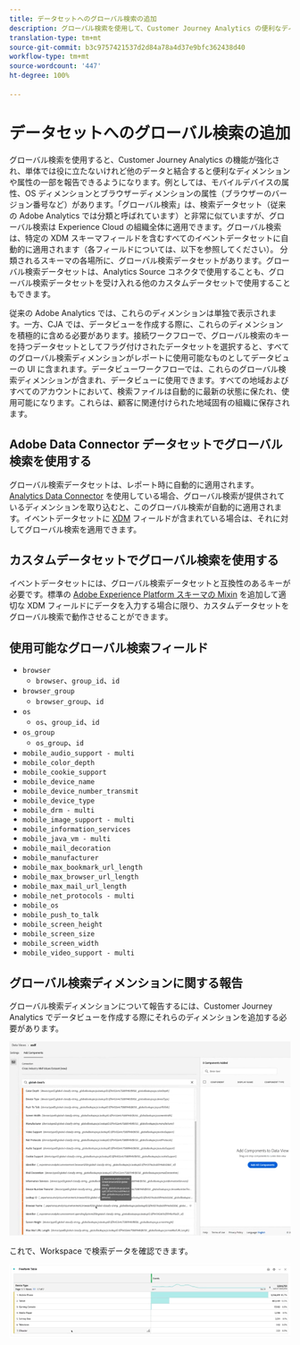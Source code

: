 ```yaml
---
title: データセットへのグローバル検索の追加
description: グローバル検索を使用して、Customer Journey Analytics の便利なディメンションでレポートを拡張します。
translation-type: tm+mt
source-git-commit: b3c9757421537d2d84a78a4d37e9bfc362438d40
workflow-type: tm+mt
source-wordcount: '447'
ht-degree: 100%

---
```



# データセットへのグローバル検索の追加

グローバル検索を使用すると、Customer Journey Analytics の機能が強化され、単体では役に立たないけれど他のデータと結合すると便利なディメンションや属性の一部を報告できるようになります。例としては、モバイルデバイスの属性、OS ディメンションとブラウザーディメンションの属性（ブラウザーのバージョン番号など）があります。「グローバル検索」は、検索データセット（従来の Adobe Analytics では分類と呼ばれています）と非常に似ていますが、グローバル検索は Experience Cloud の組織全体に適用できます。グローバル検索は、特定の XDM スキーマフィールドを含むすべてのイベントデータセットに自動的に適用されます（各フィールドについては、以下を参照してください）。
分類されるスキーマの各場所に、グローバル検索データセットがあります。グローバル検索データセットは、Analytics Source コネクタで使用することも、グローバル検索データセットを受け入れる他のカスタムデータセットで使用することもできます。

従来の Adobe Analytics では、これらのディメンションは単独で表示されます。一方、CJA では、データビューを作成する際に、これらのディメンションを積極的に含める必要があります。接続ワークフローで、グローバル検索のキーを持つデータセットとしてフラグ付けされたデータセットを選択すると、すべてのグローバル検索ディメンションがレポートに使用可能なものとしてデータビューの UI に含まれます。データビューワークフローでは、これらのグローバル検索ディメンションが含まれ、データビューに使用できます。すべての地域およびすべてのアカウントにおいて、検索ファイルは自動的に最新の状態に保たれ、使用可能になります。これらは、顧客に関連付けられた地域固有の組織に保存されます。

## Adobe Data Connector データセットでグローバル検索を使用する

グローバル検索データセットは、レポート時に自動的に適用されます。[Analytics Data Connector](https://experienceleague.adobe.com/docs/experience-platform/sources/connectors/adobe-applications/analytics.html?lang=ja-JP#connectors) を使用している場合、グローバル検索が提供されているディメンションを取り込むと、このグローバル検索が自動的に適用されます。イベントデータセットに [XDM](https://experienceleague.adobe.com/docs/experience-platform/xdm/home.html?lang=ja-JP) フィールドが含まれている場合は、それに対してグローバル検索を適用できます。

## カスタムデータセットでグローバル検索を使用する

イベントデータセットには、グローバル検索データセットと互換性のあるキーが必要です。標準の [Adobe Experience Platform スキーマの Mixin](https://experienceleague.adobe.com/docs/experience-platform/xdm/mixins/event/environment-details.html?lang=ja-JP#mixins) を追加して適切な XDM フィールドにデータを入力する場合に限り、カスタムデータセットをグローバル検索で動作させることができます。

## 使用可能なグローバル検索フィールド

* `browser`
   * `browser`、`group_id`、`id`
* `browser_group`
   * `browser_group`、`id`
* `os`
   * `os`、`group_id`、`id`
* `os_group`
   * `os_group`、`id`
* `mobile_audio_support - multi`
* `mobile_color_depth`
* `mobile_cookie_support`
* `mobile_device_name`
* `mobile_device_number_transmit`
* `mobile_device_type`
* `mobile_drm - multi`
* `mobile_image_support - multi`
* `mobile_information_services`
* `mobile_java_vm - multi`
* `mobile_mail_decoration`
* `mobile_manufacturer`
* `mobile_max_bookmark_url_length`
* `mobile_max_browser_url_length`
* `mobile_max_mail_url_length`
* `mobile_net_protocols - multi`
* `mobile_os`
* `mobile_push_to_talk`
* `mobile_screen_height`
* `mobile_screen_size`
* `mobile_screen_width`
* `mobile_video_support - multi`

## グローバル検索ディメンションに関する報告

グローバル検索ディメンションについて報告するには、Customer Journey Analytics でデータビューを作成する際にそれらのディメンションを追加する必要があります。

![](assets/global-lookup.png)

これで、Workspace で検索データを確認できます。

![](assets/gl-reporting.png)

